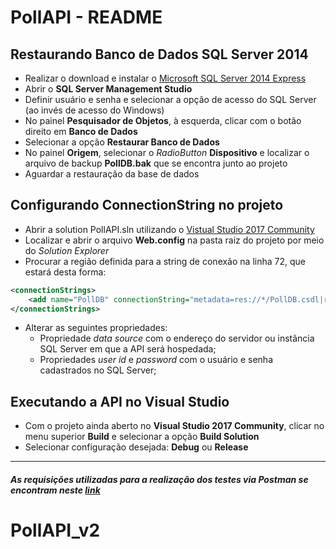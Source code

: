 # PollAPI - README 

## Restaurando Banco de Dados  SQL Server 2014

- Realizar o download e instalar o [Microsoft SQL Server 2014 Express](https://www.microsoft.com/pt-br/download/details.aspx?id=42299)
- Abrir o **SQL Server Management Studio**
- Definir usuário e senha e selecionar a opção de acesso do SQL Server (ao invés de acesso do Windows)
- No painel **Pesquisador de Objetos**, à esquerda, clicar com o botão direito em **Banco de Dados**
- Selecionar a opção **Restaurar Banco de Dados**
- No painel **Origem**, selecionar o *RadioButton* **Dispositivo** e localizar o arquivo de backup **PollDB.bak** que se encontra junto ao projeto
- Aguardar a restauração da base de dados

## Configurando ConnectionString no projeto
- Abrir a solution PollAPI.sln utilizando o [Vistual Studio 2017 Community](https://www.visualstudio.com/pt-br/thank-you-downloading-visual-studio/?sku=Community&rel=15)
- Localizar e abrir o arquivo **Web.config** na pasta raiz do projeto por meio do *Solution Explorer* 
- Procurar a região definida para a string de conexão na linha 72, que estará desta forma:

```xml
<connectionStrings>
    <add name="PollDB" connectionString="metadata=res://*/PollDB.csdl|res://*/PollDB.ssdl|res://*/PollDB.msl;provider=System.Data.SqlClient;provider connection string=&quot;data source=localhost;initial catalog=PollDB;persist security info=True;user id=sa;password=1800Dz10;MultipleActiveResultSets=True;App=EntityFramework&quot;" providerName="System.Data.EntityClient" />
</connectionStrings>
```

- Alterar as seguintes propriedades:
    - Propriedade *data source* com o endereço do servidor ou instância SQL Server em que a API será hospedada;
    - Propriedades *user id* e *password* com o usuário e senha cadastrados no SQL Server;


## Executando a API no Visual Studio
- Com o projeto ainda aberto no **Visual Studio 2017 Community**, clicar no menu superior **Build** e selecionar a opção **Build Solution**
- Selecionar configuração desejada: **Debug** ou **Release**
 

----
#####  As requisições utilizadas para a realização dos testes via Postman se encontram neste [link](https://documenter.getpostman.com/view/1436800/poll-api-requests/6tgWNAa) 


# PollAPI_v2
